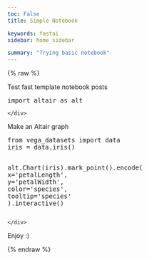 ```yaml
---
toc: False
title: Simple Notebook

keywords: fastai
sidebar: home_sidebar

summary: "Trying basic notebook"
---
```

<!--

#################################################
### THIS FILE WAS AUTOGENERATED! DO NOT EDIT! ###
#################################################
# file to edit: _notebooks/2020-01-28-Altair.ipynb
# command to build the docs after a change: nbdev_build_docs

-->

<div class="container" id="notebook-container">
    {% raw %}
        
<div class="cell border-box-sizing code_cell rendered">

</div>
<div class="cell border-box-sizing text_cell rendered"><div class="inner_cell">
<div class="text_cell_render border-box-sizing rendered_html">
<p>Test fast template notebook posts</p>

</div>
</div>
</div>
<div class="cell border-box-sizing code_cell rendered">
<div class="input">

<div class="inner_cell">
    <div class="input_area">
<div class=" highlight hl-ipython3"><pre><span></span><span class="kn">import</span> <span class="nn">altair</span> <span class="k">as</span> <span class="nn">alt</span>
</pre></div>

    </div>
</div>
</div>

</div>
<div class="cell border-box-sizing text_cell rendered"><div class="inner_cell">
<div class="text_cell_render border-box-sizing rendered_html">
<p>Make an Altair graph</p>

</div>
</div>
</div>
<div class="cell border-box-sizing code_cell rendered">
<div class="input">

<div class="inner_cell">
    <div class="input_area">
<div class=" highlight hl-ipython3"><pre><span></span><span class="kn">from</span> <span class="nn">vega_datasets</span> <span class="kn">import</span> <span class="n">data</span>
<span class="n">iris</span> <span class="o">=</span> <span class="n">data</span><span class="o">.</span><span class="n">iris</span><span class="p">()</span>

<span class="n">alt</span><span class="o">.</span><span class="n">Chart</span><span class="p">(</span><span class="n">iris</span><span class="p">)</span><span class="o">.</span><span class="n">mark_point</span><span class="p">()</span><span class="o">.</span><span class="n">encode</span><span class="p">(</span>
    <span class="n">x</span><span class="o">=</span><span class="s1">&#39;petalLength&#39;</span><span class="p">,</span>
    <span class="n">y</span><span class="o">=</span><span class="s1">&#39;petalWidth&#39;</span><span class="p">,</span>
    <span class="n">color</span><span class="o">=</span><span class="s1">&#39;species&#39;</span><span class="p">,</span>
    <span class="n">tooltip</span><span class="o">=</span><span class="s1">&#39;species&#39;</span>
<span class="p">)</span><span class="o">.</span><span class="n">interactive</span><span class="p">()</span>
</pre></div>

    </div>
</div>
</div>

<div class="output_wrapper">
<div class="output">

<div class="output_area">


<div class="output_html rendered_html output_subarea output_execute_result">

<div id="altair-viz-2"></div>
<script type="text/javascript">
  (function(spec, embedOpt){
    const outputDiv = document.getElementById("altair-viz-2");
    const paths = {
      "vega": "https://cdn.jsdelivr.net/npm//vega@5?noext",
      "vega-lib": "https://cdn.jsdelivr.net/npm//vega-lib?noext",
      "vega-lite": "https://cdn.jsdelivr.net/npm//vega-lite@4.0.0?noext",
      "vega-embed": "https://cdn.jsdelivr.net/npm//vega-embed@6?noext",
    };

    function loadScript(lib) {
      return new Promise(function(resolve, reject) {
        var s = document.createElement('script');
        s.src = paths[lib];
        s.async = true;
        s.onload = () => resolve(paths[lib]);
        s.onerror = () => reject(`Error loading script: ${paths[lib]}`);
        document.getElementsByTagName("head")[0].appendChild(s);
      });
    }

    function showError(err) {
      outputDiv.innerHTML = `<div class="error" style="color:red;">${err}</div>`;
      throw err;
    }

    function displayChart(vegaEmbed) {
      vegaEmbed(outputDiv, spec, embedOpt)
        .catch(err => showError(`Javascript Error: ${err.message}<br>This usually means there's a typo in your chart specification. See the javascript console for the full traceback.`));
    }

    if(typeof define === "function" && define.amd) {
      requirejs.config({paths});
      require(["vega-embed"], displayChart, err => showError(`Error loading script: ${err.message}`));
    } else if (typeof vegaEmbed === "function") {
      displayChart(vegaEmbed);
    } else {
      loadScript("vega")
        .then(() => loadScript("vega-lite"))
        .then(() => loadScript("vega-embed"))
        .catch(showError)
        .then(() => displayChart(vegaEmbed));
    }
  })({"config": {"view": {"continuousWidth": 400, "continuousHeight": 300}}, "data": {"name": "data-a264acbd6e539a8b3afc0cb5f240fb57"}, "mark": "point", "encoding": {"color": {"type": "nominal", "field": "species"}, "tooltip": {"type": "nominal", "field": "species"}, "x": {"type": "quantitative", "field": "petalLength"}, "y": {"type": "quantitative", "field": "petalWidth"}}, "selection": {"selector002": {"type": "interval", "bind": "scales", "encodings": ["x", "y"]}}, "$schema": "https://vega.github.io/schema/vega-lite/v4.0.0.json", "datasets": {"data-a264acbd6e539a8b3afc0cb5f240fb57": [{"sepalLength": 5.1, "sepalWidth": 3.5, "petalLength": 1.4, "petalWidth": 0.2, "species": "setosa"}, {"sepalLength": 4.9, "sepalWidth": 3.0, "petalLength": 1.4, "petalWidth": 0.2, "species": "setosa"}, {"sepalLength": 4.7, "sepalWidth": 3.2, "petalLength": 1.3, "petalWidth": 0.2, "species": "setosa"}, {"sepalLength": 4.6, "sepalWidth": 3.1, "petalLength": 1.5, "petalWidth": 0.2, "species": "setosa"}, {"sepalLength": 5.0, "sepalWidth": 3.6, "petalLength": 1.4, "petalWidth": 0.2, "species": "setosa"}, {"sepalLength": 5.4, "sepalWidth": 3.9, "petalLength": 1.7000000000000002, "petalWidth": 0.4, "species": "setosa"}, {"sepalLength": 4.6, "sepalWidth": 3.4, "petalLength": 1.4, "petalWidth": 0.30000000000000004, "species": "setosa"}, {"sepalLength": 5.0, "sepalWidth": 3.4, "petalLength": 1.5, "petalWidth": 0.2, "species": "setosa"}, {"sepalLength": 4.4, "sepalWidth": 2.9, "petalLength": 1.4, "petalWidth": 0.2, "species": "setosa"}, {"sepalLength": 4.9, "sepalWidth": 3.1, "petalLength": 1.5, "petalWidth": 0.1, "species": "setosa"}, {"sepalLength": 5.4, "sepalWidth": 3.7, "petalLength": 1.5, "petalWidth": 0.2, "species": "setosa"}, {"sepalLength": 4.8, "sepalWidth": 3.4, "petalLength": 1.6, "petalWidth": 0.2, "species": "setosa"}, {"sepalLength": 4.8, "sepalWidth": 3.0, "petalLength": 1.4, "petalWidth": 0.1, "species": "setosa"}, {"sepalLength": 4.3, "sepalWidth": 3.0, "petalLength": 1.1, "petalWidth": 0.1, "species": "setosa"}, {"sepalLength": 5.8, "sepalWidth": 4.0, "petalLength": 1.2, "petalWidth": 0.2, "species": "setosa"}, {"sepalLength": 5.7, "sepalWidth": 4.4, "petalLength": 1.5, "petalWidth": 0.4, "species": "setosa"}, {"sepalLength": 5.4, "sepalWidth": 3.9, "petalLength": 1.3, "petalWidth": 0.4, "species": "setosa"}, {"sepalLength": 5.1, "sepalWidth": 3.5, "petalLength": 1.4, "petalWidth": 0.30000000000000004, "species": "setosa"}, {"sepalLength": 5.7, "sepalWidth": 3.8, "petalLength": 1.7000000000000002, "petalWidth": 0.30000000000000004, "species": "setosa"}, {"sepalLength": 5.1, "sepalWidth": 3.8, "petalLength": 1.5, "petalWidth": 0.30000000000000004, "species": "setosa"}, {"sepalLength": 5.4, "sepalWidth": 3.4, "petalLength": 1.7000000000000002, "petalWidth": 0.2, "species": "setosa"}, {"sepalLength": 5.1, "sepalWidth": 3.7, "petalLength": 1.5, "petalWidth": 0.4, "species": "setosa"}, {"sepalLength": 4.6, "sepalWidth": 3.6, "petalLength": 1.0, "petalWidth": 0.2, "species": "setosa"}, {"sepalLength": 5.1, "sepalWidth": 3.3, "petalLength": 1.7000000000000002, "petalWidth": 0.5, "species": "setosa"}, {"sepalLength": 4.8, "sepalWidth": 3.4, "petalLength": 1.9, "petalWidth": 0.2, "species": "setosa"}, {"sepalLength": 5.0, "sepalWidth": 3.0, "petalLength": 1.6, "petalWidth": 0.2, "species": "setosa"}, {"sepalLength": 5.0, "sepalWidth": 3.4, "petalLength": 1.6, "petalWidth": 0.4, "species": "setosa"}, {"sepalLength": 5.2, "sepalWidth": 3.5, "petalLength": 1.5, "petalWidth": 0.2, "species": "setosa"}, {"sepalLength": 5.2, "sepalWidth": 3.4, "petalLength": 1.4, "petalWidth": 0.2, "species": "setosa"}, {"sepalLength": 4.7, "sepalWidth": 3.2, "petalLength": 1.6, "petalWidth": 0.2, "species": "setosa"}, {"sepalLength": 4.8, "sepalWidth": 3.1, "petalLength": 1.6, "petalWidth": 0.2, "species": "setosa"}, {"sepalLength": 5.4, "sepalWidth": 3.4, "petalLength": 1.5, "petalWidth": 0.4, "species": "setosa"}, {"sepalLength": 5.2, "sepalWidth": 4.1, "petalLength": 1.5, "petalWidth": 0.1, "species": "setosa"}, {"sepalLength": 5.5, "sepalWidth": 4.2, "petalLength": 1.4, "petalWidth": 0.2, "species": "setosa"}, {"sepalLength": 4.9, "sepalWidth": 3.1, "petalLength": 1.5, "petalWidth": 0.2, "species": "setosa"}, {"sepalLength": 5.0, "sepalWidth": 3.2, "petalLength": 1.2, "petalWidth": 0.2, "species": "setosa"}, {"sepalLength": 5.5, "sepalWidth": 3.5, "petalLength": 1.3, "petalWidth": 0.2, "species": "setosa"}, {"sepalLength": 4.9, "sepalWidth": 3.6, "petalLength": 1.4, "petalWidth": 0.1, "species": "setosa"}, {"sepalLength": 4.4, "sepalWidth": 3.0, "petalLength": 1.3, "petalWidth": 0.2, "species": "setosa"}, {"sepalLength": 5.1, "sepalWidth": 3.4, "petalLength": 1.5, "petalWidth": 0.2, "species": "setosa"}, {"sepalLength": 5.0, "sepalWidth": 3.5, "petalLength": 1.3, "petalWidth": 0.30000000000000004, "species": "setosa"}, {"sepalLength": 4.5, "sepalWidth": 2.3, "petalLength": 1.3, "petalWidth": 0.30000000000000004, "species": "setosa"}, {"sepalLength": 4.4, "sepalWidth": 3.2, "petalLength": 1.3, "petalWidth": 0.2, "species": "setosa"}, {"sepalLength": 5.0, "sepalWidth": 3.5, "petalLength": 1.6, "petalWidth": 0.6000000000000001, "species": "setosa"}, {"sepalLength": 5.1, "sepalWidth": 3.8, "petalLength": 1.9, "petalWidth": 0.4, "species": "setosa"}, {"sepalLength": 4.8, "sepalWidth": 3.0, "petalLength": 1.4, "petalWidth": 0.30000000000000004, "species": "setosa"}, {"sepalLength": 5.1, "sepalWidth": 3.8, "petalLength": 1.6, "petalWidth": 0.2, "species": "setosa"}, {"sepalLength": 4.6, "sepalWidth": 3.2, "petalLength": 1.4, "petalWidth": 0.2, "species": "setosa"}, {"sepalLength": 5.3, "sepalWidth": 3.7, "petalLength": 1.5, "petalWidth": 0.2, "species": "setosa"}, {"sepalLength": 5.0, "sepalWidth": 3.3, "petalLength": 1.4, "petalWidth": 0.2, "species": "setosa"}, {"sepalLength": 7.0, "sepalWidth": 3.2, "petalLength": 4.7, "petalWidth": 1.4, "species": "versicolor"}, {"sepalLength": 6.4, "sepalWidth": 3.2, "petalLength": 4.5, "petalWidth": 1.5, "species": "versicolor"}, {"sepalLength": 6.9, "sepalWidth": 3.1, "petalLength": 4.9, "petalWidth": 1.5, "species": "versicolor"}, {"sepalLength": 5.5, "sepalWidth": 2.3, "petalLength": 4.0, "petalWidth": 1.3, "species": "versicolor"}, {"sepalLength": 6.5, "sepalWidth": 2.8, "petalLength": 4.6, "petalWidth": 1.5, "species": "versicolor"}, {"sepalLength": 5.7, "sepalWidth": 2.8, "petalLength": 4.5, "petalWidth": 1.3, "species": "versicolor"}, {"sepalLength": 6.3, "sepalWidth": 3.3, "petalLength": 4.7, "petalWidth": 1.6, "species": "versicolor"}, {"sepalLength": 4.9, "sepalWidth": 2.4, "petalLength": 3.3, "petalWidth": 1.0, "species": "versicolor"}, {"sepalLength": 6.6, "sepalWidth": 2.9, "petalLength": 4.6, "petalWidth": 1.3, "species": "versicolor"}, {"sepalLength": 5.2, "sepalWidth": 2.7, "petalLength": 3.9, "petalWidth": 1.4, "species": "versicolor"}, {"sepalLength": 5.0, "sepalWidth": 2.0, "petalLength": 3.5, "petalWidth": 1.0, "species": "versicolor"}, {"sepalLength": 5.9, "sepalWidth": 3.0, "petalLength": 4.2, "petalWidth": 1.5, "species": "versicolor"}, {"sepalLength": 6.0, "sepalWidth": 2.2, "petalLength": 4.0, "petalWidth": 1.0, "species": "versicolor"}, {"sepalLength": 6.1, "sepalWidth": 2.9, "petalLength": 4.7, "petalWidth": 1.4, "species": "versicolor"}, {"sepalLength": 5.6, "sepalWidth": 2.9, "petalLength": 3.6, "petalWidth": 1.3, "species": "versicolor"}, {"sepalLength": 6.7, "sepalWidth": 3.1, "petalLength": 4.4, "petalWidth": 1.4, "species": "versicolor"}, {"sepalLength": 5.6, "sepalWidth": 3.0, "petalLength": 4.5, "petalWidth": 1.5, "species": "versicolor"}, {"sepalLength": 5.8, "sepalWidth": 2.7, "petalLength": 4.1, "petalWidth": 1.0, "species": "versicolor"}, {"sepalLength": 6.2, "sepalWidth": 2.2, "petalLength": 4.5, "petalWidth": 1.5, "species": "versicolor"}, {"sepalLength": 5.6, "sepalWidth": 2.5, "petalLength": 3.9, "petalWidth": 1.1, "species": "versicolor"}, {"sepalLength": 5.9, "sepalWidth": 3.2, "petalLength": 4.8, "petalWidth": 1.8, "species": "versicolor"}, {"sepalLength": 6.1, "sepalWidth": 2.8, "petalLength": 4.0, "petalWidth": 1.3, "species": "versicolor"}, {"sepalLength": 6.3, "sepalWidth": 2.5, "petalLength": 4.9, "petalWidth": 1.5, "species": "versicolor"}, {"sepalLength": 6.1, "sepalWidth": 2.8, "petalLength": 4.7, "petalWidth": 1.2, "species": "versicolor"}, {"sepalLength": 6.4, "sepalWidth": 2.9, "petalLength": 4.3, "petalWidth": 1.3, "species": "versicolor"}, {"sepalLength": 6.6, "sepalWidth": 3.0, "petalLength": 4.4, "petalWidth": 1.4, "species": "versicolor"}, {"sepalLength": 6.8, "sepalWidth": 2.8, "petalLength": 4.8, "petalWidth": 1.4, "species": "versicolor"}, {"sepalLength": 6.7, "sepalWidth": 3.0, "petalLength": 5.0, "petalWidth": 1.7000000000000002, "species": "versicolor"}, {"sepalLength": 6.0, "sepalWidth": 2.9, "petalLength": 4.5, "petalWidth": 1.5, "species": "versicolor"}, {"sepalLength": 5.7, "sepalWidth": 2.6, "petalLength": 3.5, "petalWidth": 1.0, "species": "versicolor"}, {"sepalLength": 5.5, "sepalWidth": 2.4, "petalLength": 3.8, "petalWidth": 1.1, "species": "versicolor"}, {"sepalLength": 5.5, "sepalWidth": 2.4, "petalLength": 3.7, "petalWidth": 1.0, "species": "versicolor"}, {"sepalLength": 5.8, "sepalWidth": 2.7, "petalLength": 3.9, "petalWidth": 1.2, "species": "versicolor"}, {"sepalLength": 6.0, "sepalWidth": 2.7, "petalLength": 5.1, "petalWidth": 1.6, "species": "versicolor"}, {"sepalLength": 5.4, "sepalWidth": 3.0, "petalLength": 4.5, "petalWidth": 1.5, "species": "versicolor"}, {"sepalLength": 6.0, "sepalWidth": 3.4, "petalLength": 4.5, "petalWidth": 1.6, "species": "versicolor"}, {"sepalLength": 6.7, "sepalWidth": 3.1, "petalLength": 4.7, "petalWidth": 1.5, "species": "versicolor"}, {"sepalLength": 6.3, "sepalWidth": 2.3, "petalLength": 4.4, "petalWidth": 1.3, "species": "versicolor"}, {"sepalLength": 5.6, "sepalWidth": 3.0, "petalLength": 4.1, "petalWidth": 1.3, "species": "versicolor"}, {"sepalLength": 5.5, "sepalWidth": 2.5, "petalLength": 4.0, "petalWidth": 1.3, "species": "versicolor"}, {"sepalLength": 5.5, "sepalWidth": 2.6, "petalLength": 4.4, "petalWidth": 1.2, "species": "versicolor"}, {"sepalLength": 6.1, "sepalWidth": 3.0, "petalLength": 4.6, "petalWidth": 1.4, "species": "versicolor"}, {"sepalLength": 5.8, "sepalWidth": 2.6, "petalLength": 4.0, "petalWidth": 1.2, "species": "versicolor"}, {"sepalLength": 5.0, "sepalWidth": 2.3, "petalLength": 3.3, "petalWidth": 1.0, "species": "versicolor"}, {"sepalLength": 5.6, "sepalWidth": 2.7, "petalLength": 4.2, "petalWidth": 1.3, "species": "versicolor"}, {"sepalLength": 5.7, "sepalWidth": 3.0, "petalLength": 4.2, "petalWidth": 1.2, "species": "versicolor"}, {"sepalLength": 5.7, "sepalWidth": 2.9, "petalLength": 4.2, "petalWidth": 1.3, "species": "versicolor"}, {"sepalLength": 6.2, "sepalWidth": 2.9, "petalLength": 4.3, "petalWidth": 1.3, "species": "versicolor"}, {"sepalLength": 5.1, "sepalWidth": 2.5, "petalLength": 3.0, "petalWidth": 1.1, "species": "versicolor"}, {"sepalLength": 5.7, "sepalWidth": 2.8, "petalLength": 4.1, "petalWidth": 1.3, "species": "versicolor"}, {"sepalLength": 6.3, "sepalWidth": 3.3, "petalLength": 6.0, "petalWidth": 2.5, "species": "virginica"}, {"sepalLength": 5.8, "sepalWidth": 2.7, "petalLength": 5.1, "petalWidth": 1.9, "species": "virginica"}, {"sepalLength": 7.1, "sepalWidth": 3.0, "petalLength": 5.9, "petalWidth": 2.1, "species": "virginica"}, {"sepalLength": 6.3, "sepalWidth": 2.9, "petalLength": 5.6, "petalWidth": 1.8, "species": "virginica"}, {"sepalLength": 6.5, "sepalWidth": 3.0, "petalLength": 5.8, "petalWidth": 2.2, "species": "virginica"}, {"sepalLength": 7.6, "sepalWidth": 3.0, "petalLength": 6.6, "petalWidth": 2.1, "species": "virginica"}, {"sepalLength": 4.9, "sepalWidth": 2.5, "petalLength": 4.5, "petalWidth": 1.7000000000000002, "species": "virginica"}, {"sepalLength": 7.3, "sepalWidth": 2.9, "petalLength": 6.3, "petalWidth": 1.8, "species": "virginica"}, {"sepalLength": 6.7, "sepalWidth": 2.5, "petalLength": 5.8, "petalWidth": 1.8, "species": "virginica"}, {"sepalLength": 7.2, "sepalWidth": 3.6, "petalLength": 6.1, "petalWidth": 2.5, "species": "virginica"}, {"sepalLength": 6.5, "sepalWidth": 3.2, "petalLength": 5.1, "petalWidth": 2.0, "species": "virginica"}, {"sepalLength": 6.4, "sepalWidth": 2.7, "petalLength": 5.3, "petalWidth": 1.9, "species": "virginica"}, {"sepalLength": 6.8, "sepalWidth": 3.0, "petalLength": 5.5, "petalWidth": 2.1, "species": "virginica"}, {"sepalLength": 5.7, "sepalWidth": 2.5, "petalLength": 5.0, "petalWidth": 2.0, "species": "virginica"}, {"sepalLength": 5.8, "sepalWidth": 2.8, "petalLength": 5.1, "petalWidth": 2.4, "species": "virginica"}, {"sepalLength": 6.4, "sepalWidth": 3.2, "petalLength": 5.3, "petalWidth": 2.3, "species": "virginica"}, {"sepalLength": 6.5, "sepalWidth": 3.0, "petalLength": 5.5, "petalWidth": 1.8, "species": "virginica"}, {"sepalLength": 7.7, "sepalWidth": 3.8, "petalLength": 6.7, "petalWidth": 2.2, "species": "virginica"}, {"sepalLength": 7.7, "sepalWidth": 2.6, "petalLength": 6.9, "petalWidth": 2.3, "species": "virginica"}, {"sepalLength": 6.0, "sepalWidth": 2.2, "petalLength": 5.0, "petalWidth": 1.5, "species": "virginica"}, {"sepalLength": 6.9, "sepalWidth": 3.2, "petalLength": 5.7, "petalWidth": 2.3, "species": "virginica"}, {"sepalLength": 5.6, "sepalWidth": 2.8, "petalLength": 4.9, "petalWidth": 2.0, "species": "virginica"}, {"sepalLength": 7.7, "sepalWidth": 2.8, "petalLength": 6.7, "petalWidth": 2.0, "species": "virginica"}, {"sepalLength": 6.3, "sepalWidth": 2.7, "petalLength": 4.9, "petalWidth": 1.8, "species": "virginica"}, {"sepalLength": 6.7, "sepalWidth": 3.3, "petalLength": 5.7, "petalWidth": 2.1, "species": "virginica"}, {"sepalLength": 7.2, "sepalWidth": 3.2, "petalLength": 6.0, "petalWidth": 1.8, "species": "virginica"}, {"sepalLength": 6.2, "sepalWidth": 2.8, "petalLength": 4.8, "petalWidth": 1.8, "species": "virginica"}, {"sepalLength": 6.1, "sepalWidth": 3.0, "petalLength": 4.9, "petalWidth": 1.8, "species": "virginica"}, {"sepalLength": 6.4, "sepalWidth": 2.8, "petalLength": 5.6, "petalWidth": 2.1, "species": "virginica"}, {"sepalLength": 7.2, "sepalWidth": 3.0, "petalLength": 5.8, "petalWidth": 1.6, "species": "virginica"}, {"sepalLength": 7.4, "sepalWidth": 2.8, "petalLength": 6.1, "petalWidth": 1.9, "species": "virginica"}, {"sepalLength": 7.9, "sepalWidth": 3.8, "petalLength": 6.4, "petalWidth": 2.0, "species": "virginica"}, {"sepalLength": 6.4, "sepalWidth": 2.8, "petalLength": 5.6, "petalWidth": 2.2, "species": "virginica"}, {"sepalLength": 6.3, "sepalWidth": 2.8, "petalLength": 5.1, "petalWidth": 1.5, "species": "virginica"}, {"sepalLength": 6.1, "sepalWidth": 2.6, "petalLength": 5.6, "petalWidth": 1.4, "species": "virginica"}, {"sepalLength": 7.7, "sepalWidth": 3.0, "petalLength": 6.1, "petalWidth": 2.3, "species": "virginica"}, {"sepalLength": 6.3, "sepalWidth": 3.4, "petalLength": 5.6, "petalWidth": 2.4, "species": "virginica"}, {"sepalLength": 6.4, "sepalWidth": 3.1, "petalLength": 5.5, "petalWidth": 1.8, "species": "virginica"}, {"sepalLength": 6.0, "sepalWidth": 3.0, "petalLength": 4.8, "petalWidth": 1.8, "species": "virginica"}, {"sepalLength": 6.9, "sepalWidth": 3.1, "petalLength": 5.4, "petalWidth": 2.1, "species": "virginica"}, {"sepalLength": 6.7, "sepalWidth": 3.1, "petalLength": 5.6, "petalWidth": 2.4, "species": "virginica"}, {"sepalLength": 6.9, "sepalWidth": 3.1, "petalLength": 5.1, "petalWidth": 2.3, "species": "virginica"}, {"sepalLength": 5.8, "sepalWidth": 2.7, "petalLength": 5.1, "petalWidth": 1.9, "species": "virginica"}, {"sepalLength": 6.8, "sepalWidth": 3.2, "petalLength": 5.9, "petalWidth": 2.3, "species": "virginica"}, {"sepalLength": 6.7, "sepalWidth": 3.3, "petalLength": 5.7, "petalWidth": 2.5, "species": "virginica"}, {"sepalLength": 6.7, "sepalWidth": 3.0, "petalLength": 5.2, "petalWidth": 2.3, "species": "virginica"}, {"sepalLength": 6.3, "sepalWidth": 2.5, "petalLength": 5.0, "petalWidth": 1.9, "species": "virginica"}, {"sepalLength": 6.5, "sepalWidth": 3.0, "petalLength": 5.2, "petalWidth": 2.0, "species": "virginica"}, {"sepalLength": 6.2, "sepalWidth": 3.4, "petalLength": 5.4, "petalWidth": 2.3, "species": "virginica"}, {"sepalLength": 5.9, "sepalWidth": 3.0, "petalLength": 5.1, "petalWidth": 1.8, "species": "virginica"}]}}, {"mode": "vega-lite"});
</script>
</div>

</div>

</div>
</div>

</div>
<div class="cell border-box-sizing text_cell rendered"><div class="inner_cell">
<div class="text_cell_render border-box-sizing rendered_html">
<p>Enjoy :)</p>

</div>
</div>
</div>
    {% endraw %}
</div>
 

